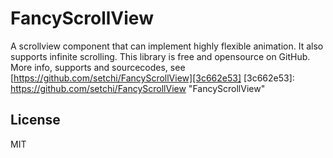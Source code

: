 # FancyScrollView

A scrollview component that can implement highly flexible animation.
It also supports infinite scrolling.
This library is free and opensource on GitHub. More info, supports and sourcecodes, see
[https://github.com/setchi/FancyScrollView][3c662e53]
  [3c662e53]: https://github.com/setchi/FancyScrollView "FancyScrollView"

## License
MIT
